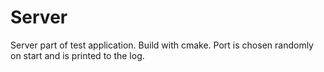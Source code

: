 # Server
Server part of test application.
Build with cmake.
Port is chosen randomly on start and is printed to the log.
